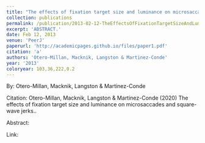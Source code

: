 ```yaml
---
title: "The effects of fixation target size and luminance on microsaccades and square-wave jerks."
collection: publications
permalink: /publication/2013-02-12-TheEffectsOfFixationTargetSizeAndLuminanceOnMicrosaccadesAndSqu
excerpt: 'ABSTRACT.'
date: Feb 12, 2013
venue: 'PeerJ'
paperurl: 'http://academicpages.github.io/files/paper1.pdf'
citation: 'a'
authors: 'Otero-Millan, Macknik, Langston & Martinez-Conde'
year: '2013'
coloryear: 103,36,222,0.2
---
```


By: Otero-Millan, Macknik, Langston & Martinez-Conde

Citation: Otero-Millan, Macknik, Langston & Martinez-Conde (2020) The effects of fixation target size and luminance on microsaccades and square-wave jerks.. 

Abstract: 

Link: 
